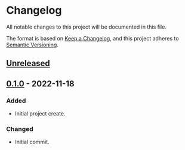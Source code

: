# Changelog
All notable changes to this project will be documented in this file.

The format is based on [Keep a Changelog](https://keepachangelog.com/en/1.0.0/),
and this project adheres to [Semantic Versioning](https://semver.org/spec/v2.0.0.html).

## [Unreleased]

## [0.1.0] - 2022-11-18
### Added
- Initial project create.

### Changed
- Initial commit.

[Unreleased]: https://github.com/OpenTransitTools/yaml-json-tools/compare/0.1.0...HEAD
[0.1.0]: https://github.com/OpenTransitTools/yaml-json-tools/releases/tag/0.1.0

